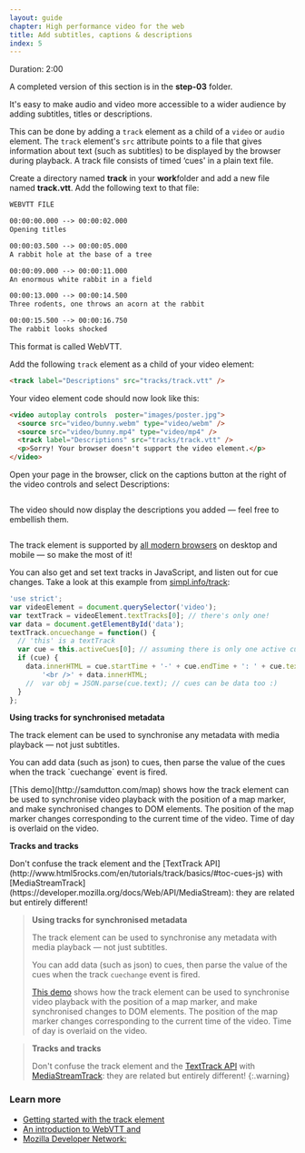 ```yaml
---
layout: guide
chapter: High performance video for the web
title: Add subtitles, captions & descriptions
index: 5
---
```


Duration: 2:00

A completed version of this section is in the **step-03** folder.

It's easy to make audio and video more accessible to a wider audience by
adding subtitles, titles or descriptions.

This can be done by adding a `track` element as a child of a `video` or
`audio` element. The `track` element's `src` attribute points to a file
that gives information about text (such as subtitles) to be displayed by
the browser during playback. A track file consists of timed ‘cues' in a
plain text file.

Create a directory named **track** in your **work**folder and add a new
file named **track.vtt**. Add the following text to that file:

``` html
WEBVTT FILE

00:00:00.000 --> 00:00:02.000
Opening titles

00:00:03.500 --> 00:00:05.000
A rabbit hole at the base of a tree

00:00:09.000 --> 00:00:11.000
An enormous white rabbit in a field

00:00:13.000 --> 00:00:14.500
Three rodents, one throws an acorn at the rabbit

00:00:15.500 --> 00:00:16.750
The rabbit looks shocked
```

This format is called WebVTT.

Add the following `track` element as a child of your video element:

``` html
<track label="Descriptions" src="tracks/track.vtt" />
```

Your video element code should now look like this:

``` html
<video autoplay controls  poster="images/poster.jpg">
  <source src="video/bunny.webm" type="video/webm" />
  <source src="video/bunny.mp4" type="video/mp4" />
  <track label="Descriptions" src="tracks/track.vtt" />
  <p>Sorry! Your browser doesn't support the video element.</p>
</video>
```

Open your page in the browser, click on the captions button at the right
of the video controls and select Descriptions:

![]()

The video should now display the descriptions you added — feel free to
embellish them.

![]()

The track element is supported by [all modern
browsers](http://caniuse.com/#feat=webvtt) on desktop and mobile — so
make the most of it!

You can also get and set text tracks in JavaScript, and listen out for
cue changes. Take a look at this example from
[simpl.info/track](https://simpl.info/track/):

``` javascript
'use strict';
var videoElement = document.querySelector('video');
var textTrack = videoElement.textTracks[0]; // there's only one!
var data = document.getElementById('data');
textTrack.oncuechange = function() {
  // 'this' is a textTrack
  var cue = this.activeCues[0]; // assuming there is only one active cue
  if (cue) {
    data.innerHTML = cue.startTime + '-' + cue.endTime + ': ' + cue.text +
        '<br />' + data.innerHTML;
    //  var obj = JSON.parse(cue.text); // cues can be data too :)
  }
};
```

<aside class="note">
  <p><strong>Using tracks for synchronised metadata</strong></p>
  <p>The track element can be used to synchronise any metadata with media
  playback — not just subtitles.</p>
  <p>You can add data (such as json) to cues, then parse the value of the
  cues when the track `cuechange` event is fired.</p>
  <p>[This demo](http://samdutton.com/map) shows how the track element can be
  used to synchronise video playback with the position of a map marker,
  and make synchronised changes to DOM elements. The position of the map
  marker changes corresponding to the current time of the video. Time of
  day is overlaid on the video.</p>
</aside>

<aside class="warning">
<p><strong>Tracks and tracks</strong></p>
<p>Don't confuse the track element and the [TextTrack
API](http://www.html5rocks.com/en/tutorials/track/basics/#toc-cues-js)
with
[MediaStreamTrack](https://developer.mozilla.org/docs/Web/API/MediaStream):
they are related but entirely different!</p>
</aside>

> **Using tracks for synchronised metadata**
>
> The track element can be used to synchronise any metadata with media
> playback — not just subtitles.
>
> You can add data (such as json) to cues, then parse the value of the
> cues when the track `cuechange` event is fired.
>
> [This demo](http://samdutton.com/map) shows how the track element can be
> used to synchronise video playback with the position of a map marker,
> and make synchronised changes to DOM elements. The position of the map
> marker changes corresponding to the current time of the video. Time of
> day is overlaid on the video.

> **Tracks and tracks**
>
> Don't confuse the track element and the [TextTrack
> API](http://www.html5rocks.com/en/tutorials/track/basics/#toc-cues-js)
> with
> [MediaStreamTrack](https://developer.mozilla.org/docs/Web/API/MediaStream):
> they are related but entirely different!
{:.warning}

### Learn more

-   [Getting started with the track
    element](http://www.html5rocks.com/en/tutorials/track/basics/)
-   [An introduction to WebVTT
    and](https://dev.opera.com/articles/an-introduction-to-webvtt-and-track/)
-   [Mozilla Developer
    Network:](https://developer.mozilla.org/en-US/docs/Web/HTML/Element/track)

